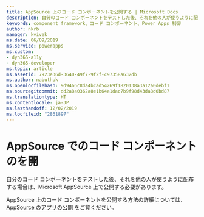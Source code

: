 ```yaml
---
title: AppSource 上のコード コンポーネントを公開する | Microsoft Docs
description: 自分のコード コンポーネントをテストした後、それを他の人が使うように配布する場合は、Microsoft AppSource 上で公開する必要があります。
keywords: component framework、コード コンポーネント、Power Apps 制御
author: nkrb
manager: kvivek
ms.date: 06/09/2019
ms.service: powerapps
ms.custom:
- dyn365-a11y
- dyn365-developer
ms.topic: article
ms.assetid: 7923e36d-3640-49f7-9f2f-c97358a632db
ms.author: nabuthuk
ms.openlocfilehash: 9d9466c8da4bcad54269f1820138a3a12a0debf1
ms.sourcegitcommit: dd2a8a0362a8e1b64a1dac7b9f98d43da8d0bd87
ms.translationtype: HT
ms.contentlocale: ja-JP
ms.lasthandoff: 12/02/2019
ms.locfileid: "2861897"
---
```

# <a name="publish-code-components-on-appsource"></a>AppSource でのコード コンポーネントのを開

自分のコード コンポーネントをテストした後、それを他の人が使うように配布する場合は、Microsoft AppSource 上で公開する必要があります。

AppSource 上のコード コンポーネントを公開する方法の詳細については、 [AppSource のアプリの公開](/powerapps/developer/common-data-service/publish-app-appsource) をご覧ください。

